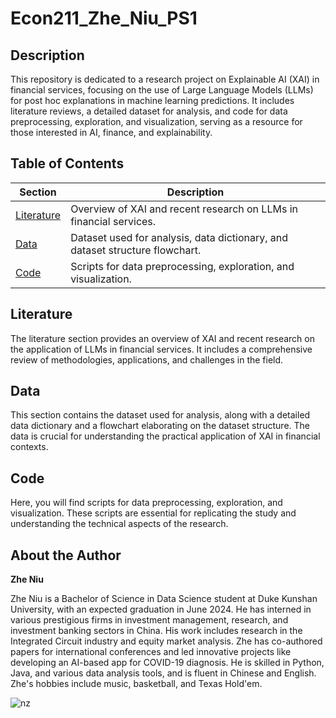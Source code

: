 # Econ211_Zhe_Niu_PS1

## Description
This repository is dedicated to a research project on Explainable AI (XAI) in financial services, focusing on the use of Large Language Models (LLMs) for post hoc explanations in machine learning predictions. It includes literature reviews, a detailed dataset for analysis, and code for data preprocessing, exploration, and visualization, serving as a resource for those interested in AI, finance, and explainability.

## Table of Contents
| Section | Description |
| ------- | ----------- |
| [Literature](#literature) | Overview of XAI and recent research on LLMs in financial services. |
| [Data](#data) | Dataset used for analysis, data dictionary, and dataset structure flowchart. |
| [Code](#code) | Scripts for data preprocessing, exploration, and visualization. |

## Literature
The literature section provides an overview of XAI and recent research on the application of LLMs in financial services. It includes a comprehensive review of methodologies, applications, and challenges in the field.

## Data
This section contains the dataset used for analysis, along with a detailed data dictionary and a flowchart elaborating on the dataset structure. The data is crucial for understanding the practical application of XAI in financial contexts.

## Code
Here, you will find scripts for data preprocessing, exploration, and visualization. These scripts are essential for replicating the study and understanding the technical aspects of the research.

## About the Author
**Zhe Niu**

Zhe Niu is a Bachelor of Science in Data Science student at Duke Kunshan University, with an expected graduation in June 2024. He has interned in various prestigious firms in investment management, research, and investment banking sectors in China. His work includes research in the Integrated Circuit industry and equity market analysis. Zhe has co-authored papers for international conferences and led innovative projects like developing an AI-based app for COVID-19 diagnosis. He is skilled in Python, Java, and various data analysis tools, and is fluent in Chinese and English. Zhe's hobbies include music, basketball, and Texas Hold'em.

![nz](nz_profile.png)
